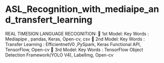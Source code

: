 # ASL_Recognition_with_mediaipe_and_transfert_learning

REAL TIMESIGN LANGUAGE RECOGNITION:
 1st Model: Key Words : Mediapipe , pandas, Keras, Open-cv, csv
 2nd Model: Key Words : Transfer Learning : EfficientnetV0 ,PySpark, Keras Functional
API, TensorFlow, Open-cv
 3rd Model: Key Words : TensorFlow Object Detection Framework(YOLO V4), LabelImg,
Open-cv
